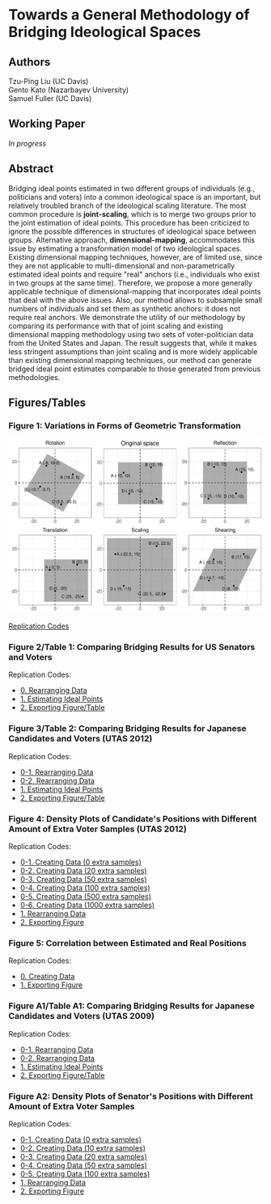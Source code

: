 # Towards a General Methodology of Bridging Ideological Spaces

## Authors

Tzu-Ping Liu (UC Davis) <br>
Gento Kato (Nazarbayev University) <br>
Samuel Fuller (UC Davis)

## Working Paper

*In progress*

## Abstract

Bridging ideal points estimated in two different groups of individuals (e.g., politicians and voters) into a common ideological space is an important, but relatively troubled branch of the ideological scaling literature. The most common procedure is **joint-scaling**, which is to merge two groups prior to the joint estimation of ideal points. This procedure has been criticized to ignore the possible differences in structures of ideological space between groups. Alternative approach, **dimensional-mapping**, accommodates this issue by estimating a transformation model of two ideological spaces. Existing dimensional mapping techniques, however, are of limited use, since they are not applicable to multi-dimensional and non-parametrically estimated ideal points and require "real" anchors (i.e., individuals who exist in two groups at the same time). Therefore, we propose a more generally applicable technique of dimensional-mapping that incorporates ideal points that deal with the above issues. Also, our method allows to subsample small numbers of individuals and set them as synthetic anchors: it does not require real anchors. We demonstrate the utility of our methodology by comparing its performance with that of joint scaling and existing dimensional mapping methodology using two sets of voter-politician data from the United States and Japan. The result suggests that, while it makes less stringent assumptions than joint scaling and is more widely applicable than existing dimensional mapping techniques, our method can generate bridged ideal point estimates comparable to those generated from previous methodologies.

## Figures/Tables

### Figure 1: Variations in Forms of Geometric Transformation

![Figure 1](https://github.com/tzuliu/Towards-a-General-Methodology-of-Bridging-Ideological-Spaces/raw/master/Outputs/illustration/transform_illustration.png)

[Replication Codes](./Codes/Figure_1.R)

### Figure 2/Table 1: Comparing Bridging Results for US Senators and Voters

Replication Codes:
 * [0. Rearranging Data](./Codes/Figure_2/Figure_2_0_data_rearrange.R)
 * [1. Estimating Ideal Points](./Codes/Figure_2/Figure_2_1_ip_estimation.R)
 * [2. Exporting Figure/Table](./Codes/Figure_2/Figure_2_2_plot.R)

### Figure 3/Table 2: Comparing Bridging Results for Japanese Candidates and Voters (UTAS 2012)

Replication Codes:
 * [0-1. Rearranging Data](./Codes/Figure_3/Figure_3_0_data_rearrange1.R)
 * [0-2. Rearranging Data](./Codes/Figure_3/Figure_3_0_data_rearrange2.R)
 * [1. Estimating Ideal Points](./Codes/Figure_3/Figure_3_1_ip_estimation.R)
 * [2. Exporting Figure/Table](./Codes/Figure_3/Figure_3_2_plot.R)

### Figure 4: Density Plots of Candidate's Positions with Different Amount of Extra Voter Samples (UTAS 2012)

Replication Codes:
 * [0-1. Creating Data (0 extra samples)](./Codes/Figure_4/Figure_4_0_data_creation0000.R)
 * [0-2. Creating Data (20 extra samples)](./Codes/Figure_4/Figure_4_0_data_creation0020.R)
 * [0-3. Creating Data (50 extra samples)](./Codes/Figure_4/Figure_4_0_data_creation0050.R)
 * [0-4. Creating Data (100 extra samples)](./Codes/Figure_4/Figure_4_0_data_creation0100.R)
 * [0-5. Creating Data (500 extra samples)](./Codes/Figure_4/Figure_4_0_data_creation0500.R)
 * [0-6. Creating Data (1000 extra samples)](./Codes/Figure_4/Figure_4_0_data_creation1000.R)
 * [1. Rearranging Data](./Codes/Figure_4/Figure_4_1_data_rearrange.R)
 * [2. Exporting Figure](./Codes/Figure_4/Figure_4_2_plot.R)

### Figure 5: Correlation between Estimated and Real Positions

Replication Codes:
 * [0. Creating Data](./Codes/Figure_5/Figure_5_0_data_creation.R)
 * [1. Exporting Figure](./Codes/Figure_5/Figure_5_1_plot.R)

### Figure A1/Table A1: Comparing Bridging Results for Japanese Candidates and Voters (UTAS 2009)

Replication Codes:
 * [0-1. Rearranging Data](./Codes/Figure_A1/Figure_A1_0_data_rearrange1.R)
 * [0-2. Rearranging Data](./Codes/Figure_A1/Figure_A1_0_data_rearrange2.R)
 * [1. Estimating Ideal Points](./Codes/Figure_A1/Figure_A1_1_ip_estimation.R)
 * [2. Exporting Figure/Table](./Codes/Figure_A1/Figure_A1_2_plot.R)

### Figure A2: Density Plots of Senator's Positions with Different Amount of Extra Voter Samples

Replication Codes:
 * [0-1. Creating Data (0 extra samples)](./Codes/Figure_A5/Figure_A5_0_data_creation0000.R)
 * [0-2. Creating Data (10 extra samples)](./Codes/Figure_A5/Figure_A5_0_data_creation0010.R)
 * [0-3. Creating Data (20 extra samples)](./Codes/Figure_A5/Figure_A5_0_data_creation0020.R)
 * [0-4. Creating Data (50 extra samples)](./Codes/Figure_A5/Figure_A5_0_data_creation0050.R)
 * [0-5. Creating Data (100 extra samples)](./Codes/Figure_A5/Figure_A5_0_data_creation0100.R)
 * [1. Rearranging Data](./Codes/Figure_A5/Figure_A5_1_data_rearrange.R)
 * [2. Exporting Figure](./Codes/Figure_A5/Figure_A5_2_plot.R)
